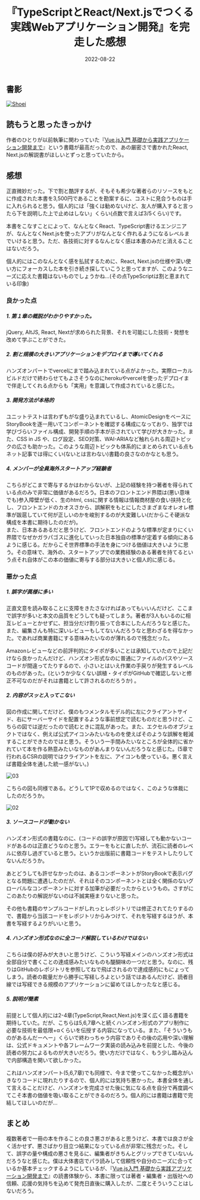 ﻿---
title: '『TypeScriptとReact/Next.jsでつくる実践Webアプリケーション開発』を完走した感想 '
date: '2022-08-22'
description: '『TypeScriptとReact/Next.jsでつくる実践Webアプリケーション開発』を完走した感想 '
tags: ['React','Next.js','TypeScript','書評']
---
## 書影
[![Shoei](01.jpg)](https://amzn.to/3c2VCzi)

## 読もうと思ったきっかけ
作者のひとりが以前執筆に関わっていた『[Vue.js入門 基礎から実践アプリケーション開発まで](https://amzn.to/3ChhjX3)』という書籍が最高だったので、あの厳密さで書かれたReact, Next.jsの解説書がほしいとずっと思っていたから。

## 感想
正直微妙だった。下で割と酷評するが、そもそも希少な著者らのリソースをもとに作成された本書を3,500円であることを勘案するに、コストに見合うものは手に入れられると思う。個人的には「強くは勧めないけど、友人が購入すると言ったら下を説明した上で止めはしない」くらい(点数で言えば3/5くらい)です。

本書をこなすことによって、なんとなくReact、TypeScript書けるエンジニアが、なんとなくNext.jsを使ったアプリがなんとなく作れるようになるレベルまでいけると思う。ただ、各技術に対するなんとなく感は本書のみだと消えることはないだろう。

個人的にはこのなんとなく感を払拭するために、React, Next.jsの仕様や深い使い方にフォーカスした本を引き続き探していこうと思ってますが、このようなニーズに応えた書籍はないものでしょうかね...(その点TypeScriptは割と恵まれている印象)

### 良かった点
##### 1. 第１章の概説がわかりやすかった。  
jQuery, AltJS, React, Nextが求められた背景、それを可能にした技術・発想を改めて学ぶことができた。  

##### 2. 割と規模の大きいアプリケーションをデプロイまで導いてくれる  
ハンズオンパートでvercelにまで踏み込まれている点がよかった。実際ローカルビルドだけで終わらせてもよさそうなのにherokuやvercelを使ったデプロイまで伴走してくれる点からも「実用」を意識して作成されていると感じた。  

##### 3. 開発方法が本格的  
ユニットテストは言わずもがな盛り込まれているし、AtomicDesignをベースにStoryBookを逐一用いてコンポーネントを確認する構成になっており、独学では学びづらいファイル構成、開発手順の手本が示されていて学びが大きかった。また、CSS in JS や、ログ設定、SEO対策、WAI-ARIAなど触れられる周辺トピックの広さも助かった。このような周辺トピックも体系的にまとめられている点もネット記事では得にくい(ないとは言わない)書籍の良さなのかなとも思う。

##### 4. メンバーが全員海外スタートアップ経験者  
こちらがどこまで寄与するかはわからないが、上記の経験を持つ著者を得られている点のみで非常に価値があるだろう。日本のフロントエンド界隈は(悪い意味でも)参入障壁が低く、生のhtml, cssに関する情報は情報商材屋の食い扶持と化し、フロントエンドのカオスさから、誤解釈をもとにしたさまざまなオレオレ標準が跋扈していて何が正しいのかを峻別するのが大変難しい(だからこそ硬派な構成を本書に期待したのだが)。  
また、日本あるあるだと思うけど、フロントエンドのような標準が定まりにくい界隈でなぜかガラパゴスに進化していった日本独自の標準が定着する傾向にあるように感じる。だからこそ世界標準の手法を身につける価値は大きいように思う。その意味で、海外の、スタートアップでの業務経験のある著者を持てるという点それ自体がこの本の価値に寄与する部分は大きいと個人的に感じる。


### 悪かった点
##### 1. 誤字が異様に多い  
正直文意を読み取ることに支障をきたさなければあってもいいんだけど、ここまで誤字が多いと本文の品質をどうしても疑ってしまう。著者が3人もいるのに相互レビューとかせずに、担当分だけ割り振って合本にしたんだろうなと感じた。また、編集さんも特に深いレビューもしてないんだろうなと思わざるを得なかった。であれば商業書籍にする意味みたいなのが薄れるので残念だった。  

Amazonレビューなどの前評判的にタイポが多いことは承知していたので上記だけなら良かったんだけど、ハンズオン形式なのに普通にファイルのパスやソースコードが間違ってたりするので、小さいとはいえ作業の手戻りが発生するレベルのものがあった。(というか少なくない誤植・タイポがGitHubで確認しないと修正不可なのだがそれは書籍として許されるのだろうか) 。  


##### 2. 内容がスッと入ってこない  
図の作成に関してだけど、僕のもつメンタルモデル的に左にクライアントサイド、右にサーバーサイドを配置するような事前想定で読むものだと思うけど、こちらの図では逆だったので読むときに混乱があった。また、エクセルのオブジェクトではなく、例えば公式アイコンみたいなものを使えばそのような誤解を軽減することができたのではと思う。そういう一手間みたいなところが全体的に省かれていて本を作る熱意みたいなものがあんまりないんだろうなと感じた。(5章で行われるCSRの説明ではクライアントを左に、アイコンも使っている。悪く言えば書籍全体を通した統一感がない。)  

![03](03.jpg)


こちらの図も同様である。どうして1Pで収めるのではなく、このような体裁にしたのだろうか。  

![02](02.jpg)

##### 3. ソースコードが動かない  
ハンズオン形式の書籍なのに、(コードの誤字が原因で)写経しても動かないコードがあるのは正直どうなのと思う。エラーをもとに直したが、流石に読者のレベルに依存し過ぎていると思う。というか出版前に書籍コードをテストしたりしてないんだろうか。  

あとどうしても許せなかったのは、あるコンポーネントがStoryBookで表示バグとなる問題に遭遇したのだが、それはそのコンポーネントとは全く関係のないグローバルなコンポーネントに対する加筆が必要だったからというもの。さすがにこのあたりの解説がないのは不誠実極まりないと思った。  

その他も書籍のサンプルコードがしれっとレポジトリでは修正されてたりするので、書籍から当該コードをレポジトリからみつけて、それを写経するほうが、本書を写経するよりがいいと思う。  


##### 4. ハンズオン形式なのに全コード解説しているわけではない 
こちらは僕の好みが大きいと思うけど、こういう写経メインのハンズオン形式は全部自分で書くことの達成感みたいなものも醍醐味の一つだと思う。なのに、残りはGitHubのレポジトリを参照してねで飛ばされるので達成感的にもにょってしまう。読者の裁量だから勝手に写経しろよという話ではあるんだけど、読者目線では写経できる規模のアプリケーションに留めてほしかったなと感じる。  


##### 5. 説明が簡素  
前提として個人的には2-4章(TypeScript,React,Next.js)を深く広く語る書籍を期待していた。だが、こちらは5,6,7章へと続くハンズオン形式のアプリ制作に必要な技術を最低限+αくらいを伝授する内容になっている。また、「そういうものがあるんだーへー」くらいで終わっちゃう内容でありその後の応用や深い理解は、公式ドキュメントや各フレームワーク実装の読み込みを前提とした、今後の読者の努力によるものが大きいだろう。使い方だけではなく、もう少し踏み込んで内部構造を開いて欲しかった。  

これはハンズオンパート(5,6,7章)でも同様で、今まで使ってこなかった概念がいきなりコードに現れたりするので、個人的には気持ち悪かった。本書全体を通して言えることだけど、ハンズオンを完成させた後に気になる点を自分で再度調べてこそ本書の価値を吸い取ることができるのだろう。個人的には書籍は書籍で完結してほしいのだが...  

## まとめ
複数著者で一冊の本を作ることの良さ悪さがあると思うけど、本書では良さが全く活かせず、悪さばかり目立つ結果になっている点が非常に残念だった。そして、誤字の量や構成の悪さを見るに、編集者がきちんとグリップできていないんだろうなと感じた。僕は大体書店でパラ読みして信頼性や自分のニーズに合っているか基本チェックするようにしているが、『[Vue.js入門 基礎から実践アプリケーション開発まで](https://amzn.to/3ChhjX3)』の読書体験から、本書に限っては著者・編集者・出版社への信頼、応援の気持ちを込めて発売日直後に購入したが、二度とそういうことはしないだろう。 
